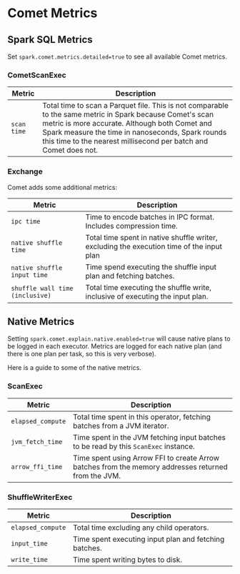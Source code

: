 <!---
Licensed to the Apache Software Foundation (ASF) under one
or more contributor license agreements.  See the NOTICE file
distributed with this work for additional information
regarding copyright ownership.  The ASF licenses this file
to you under the Apache License, Version 2.0 (the
"License"); you may not use this file except in compliance
with the License.  You may obtain a copy of the License at

http://www.apache.org/licenses/LICENSE-2.0

Unless required by applicable law or agreed to in writing,
software distributed under the License is distributed on an
"AS IS" BASIS, WITHOUT WARRANTIES OR CONDITIONS OF ANY
KIND, either express or implied.  See the License for the
specific language governing permissions and limitations
under the License.
-->

# Comet Metrics

## Spark SQL Metrics

Set `spark.comet.metrics.detailed=true` to see all available Comet metrics.

### CometScanExec

| Metric      | Description                                                                                                                                                                                                                                                                        |
| ----------- | ---------------------------------------------------------------------------------------------------------------------------------------------------------------------------------------------------------------------------------------------------------------------------------- |
| `scan time` | Total time to scan a Parquet file. This is not comparable to the same metric in Spark because Comet's scan metric is more accurate. Although both Comet and Spark measure the time in nanoseconds, Spark rounds this time to the nearest millisecond per batch and Comet does not. |

### Exchange

Comet adds some additional metrics:

| Metric                          | Description                                                                               |
| ------------------------------- | ----------------------------------------------------------------------------------------- |
| `ipc time`                      | Time to encode batches in IPC format. Includes compression time.                          |
| `native shuffle time`           | Total time spent in native shuffle writer, excluding the execution time of the input plan |
| `native shuffle input time`     | Time spend executing the shuffle input plan and fetching batches.                         |
| `shuffle wall time (inclusive)` | Total time executing the shuffle write, inclusive of executing the input plan.            |

## Native Metrics

Setting `spark.comet.explain.native.enabled=true` will cause native plans to be logged in each executor. Metrics are
logged for each native plan (and there is one plan per task, so this is very verbose).

Here is a guide to some of the native metrics.

### ScanExec

| Metric            | Description                                                                                         |
| ----------------- | --------------------------------------------------------------------------------------------------- |
| `elapsed_compute` | Total time spent in this operator, fetching batches from a JVM iterator.                            |
| `jvm_fetch_time`  | Time spent in the JVM fetching input batches to be read by this `ScanExec` instance.                |
| `arrow_ffi_time`  | Time spent using Arrow FFI to create Arrow batches from the memory addresses returned from the JVM. |

### ShuffleWriterExec

| Metric            | Description                                           |
| ----------------- | ----------------------------------------------------- |
| `elapsed_compute` | Total time excluding any child operators.             |
| `input_time`      | Time spent executing input plan and fetching batches. |
| `write_time`      | Time spent writing bytes to disk.                     |
